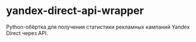 # yandex-direct-api-wrapper
Python-обёртка для получения статистики рекламных кампаний Yandex Direct через API.

